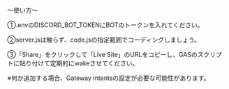 〜使い方〜

①.envのDISCORD_BOT_TOKENにBOTのトークンを入れてください。

②server.jsは触らず、code.jsの指定範囲でコーディングしましょう。

③「Share」をクリックして「Live Site」のURLをコピーし、GASのスクリプトに貼り付けて定期的にwakeさせてください。

※何か追加する場合、Gateway Intentsの設定が必要な可能性があります。